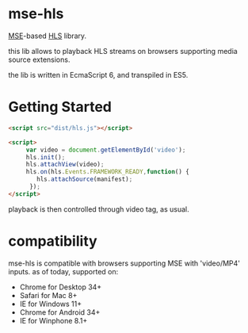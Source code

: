 # mse-hls
[MSE](http://w3c.github.io/media-source/)-based [HLS](http://en.wikipedia.org/wiki/HTTP_Live_Streaming) library.

this lib allows to playback HLS streams on browsers supporting media source extensions.
 
the lib is written in EcmaScript 6, and transpiled in ES5.

# Getting Started

```html
<script src="dist/hls.js"></script>

<script>
     var video = document.getElementById('video');
     hls.init();
     hls.attachView(video);
     hls.on(hls.Events.FRAMEWORK_READY,function() {
        hls.attachSource(manifest);
      });
</script>
```

playback is then controlled through video tag, as usual.


# compatibility
 mse-hls is compatible with browsers supporting MSE with 'video/MP4' inputs.
as of today, supported on:

 * Chrome for Desktop 34+
 * Safari for Mac 8+
 * IE for Windows 11+
 * Chrome for Android 34+
 * IE for Winphone 8.1+
